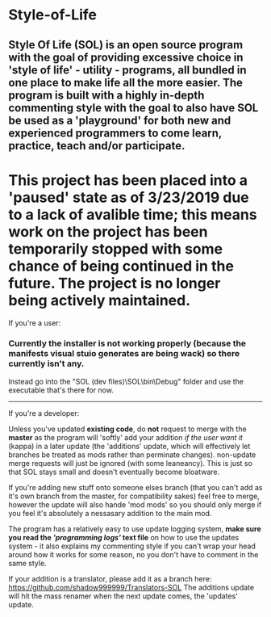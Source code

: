 # Style-of-Life
Style Of Life (SOL) is an open source program with the goal of providing excessive choice in 'style of life' - utility - programs, all bundled in one place to make life all the more easier. The program is built with a highly in-depth commenting style with the goal to also have SOL be used as a 'playground' for both new and experienced programmers to come learn, practice, teach and/or participate.
---
# **This project has been placed into a 'paused' state as of 3/23/2019 due to a lack of avalible time; this means work on the project has been temporarily stopped with some chance of being continued in the future. The project is no longer being actively maintained.**

If you're a user:

### **Currently the installer is not working properly (because the manifests visual stuio generates are being wack)** so there currently isn't any.
Instead go into the "SOL (dev files)\SOL\bin\Debug" folder and use the executable that's there for now.


---
If you're a developer:

Unless you've updated **existing code**, do **not** request to merge with the **master** as the program will 'softly' add your addition *if the user want it* (kappa) in a later update (the 'additions' update, which will effectively let branches be treated as mods rather than perminate changes). non-update merge requests will just be ignored (with some leaneancy). This is just so that SOL stays small and doesn't eventually become bloatware.

If you're adding new stuff onto someone elses branch (that you can't add as it's own branch from the master, for compatibility sakes) feel free to merge, however the update will also hande 'mod mods' so you should only merge if you feel it's absolutely a nessasary addition to the main mod.

The program has a relatively easy to use update logging system, **make sure you read the _'programming logs'_ text file** on how to use the updates system - it also explains my commenting style if you can't wrap your head around how it works for some reason, no you don't have to comment in the same style.

If your addition is a translator, please add it as a branch here: https://github.com/shadow999999/Translators-SOL
The additions update will hit the mass renamer when the next update comes, the 'updates' update.
